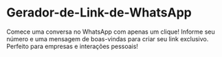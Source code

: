 # Gerador-de-Link-de-WhatsApp
Comece uma conversa no WhatsApp com apenas um clique! Informe seu número e uma mensagem de boas-vindas para criar seu link exclusivo. Perfeito para empresas e interações pessoais!
